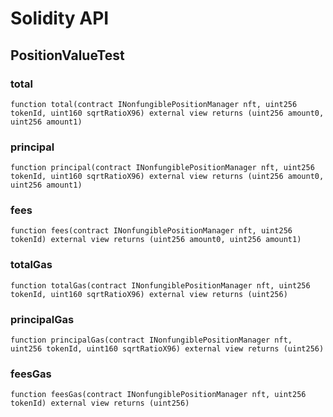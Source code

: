 # Solidity API

## PositionValueTest

### total

```solidity
function total(contract INonfungiblePositionManager nft, uint256 tokenId, uint160 sqrtRatioX96) external view returns (uint256 amount0, uint256 amount1)
```

### principal

```solidity
function principal(contract INonfungiblePositionManager nft, uint256 tokenId, uint160 sqrtRatioX96) external view returns (uint256 amount0, uint256 amount1)
```

### fees

```solidity
function fees(contract INonfungiblePositionManager nft, uint256 tokenId) external view returns (uint256 amount0, uint256 amount1)
```

### totalGas

```solidity
function totalGas(contract INonfungiblePositionManager nft, uint256 tokenId, uint160 sqrtRatioX96) external view returns (uint256)
```

### principalGas

```solidity
function principalGas(contract INonfungiblePositionManager nft, uint256 tokenId, uint160 sqrtRatioX96) external view returns (uint256)
```

### feesGas

```solidity
function feesGas(contract INonfungiblePositionManager nft, uint256 tokenId) external view returns (uint256)
```

